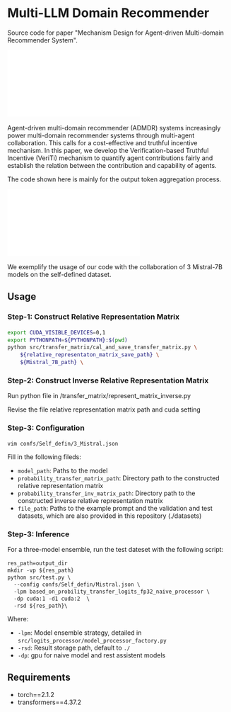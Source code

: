 # Multi-LLM Domain Recommender

Source code for paper "Mechanism Design for Agent-driven Multi-domain Recommender System".

![](./figures/ADMDR.pdf)

Agent-driven multi-domain recommender (ADMDR) systems increasingly power multi-domain recommender systems through multi-agent collaboration. This calls for a cost-effective and truthful incentive mechanism. In this paper, we develop the Verification-based Truthful Incentive (VeriTi) mechanism to quantify agent contributions fairly and establish the relation between the contribution and capability of agents. 

The code shown here is mainly for the output token aggregation process.

![](./figures/aggregation.pdf)

We exemplify the usage of our code with the collaboration of 3 Mistral-7B models on the self-defined dataset.

## Usage

### Step-1: Construct Relative Representation Matrix

```bash
export CUDA_VISIBLE_DEVICES=0,1
export PYTHONPATH=${PYTHONPATH}:$(pwd)
python src/transfer_matrix/cal_and_save_transfer_matrix.py \
    ${relative_representaton_matrix_save_path} \
    ${Mistral_7B_path} \
```

### Step-2: Construct Inverse Relative Representation Matrix

Run python file in /transfer_matrix/represent_matrix_inverse.py

Revise the file relative representation matrix path and cuda setting


### Step-3: Configuration

```
vim confs/Self_defin/3_Mistral.json
```

Fill in the following fileds:

- `model_path`: Paths to the model
- `probability_transfer_matrix_path`: Directory path to the constructed relative representation matrix
- `probability_transfer_inv_matrix_path`: Directory path to the constructed inverse relative representation matrix
- `file_path`: Paths to the example prompt and the validation and test datasets, which are also provided in this repository (./datasets)

### Step-3: Inference

For a three-model ensemble, run the test dateset with the following script:

```export CUDA_VISIBLE_DEVICES=2,5,6,7
res_path=output_dir
mkdir -vp ${res_path}
python src/test.py \
  --config confs/Self_defin/Mistral.json \
  -lpm based_on_probility_transfer_logits_fp32_naive_processor \
  -dp cuda:1 -d1 cuda:2  \
  -rsd ${res_path}\
```

Where:

- `-lpm`: Model ensemble strategy, detailed in `src/logits_processor/model_processor_factory.py`
- `-rsd`: Result storage path, default to `./`
- `-dp`: gpu for naive model and rest assistent models


## Requirements
- torch==2.1.2
- transformers==4.37.2

